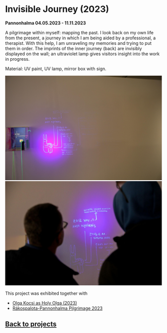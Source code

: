 <!-- {
    "img": "projects/Invisible-Journey_2023/4G0A1740.JPG",
    "title": "Invisible Journey (2023)",
    "desc": "A pilgrimage within myself: mapping the past."
} -->

# Invisible Journey (2023)
**Pannonhalma 04.05.2023 - 11.11.2023**

A pilgrimage within myself: mapping the past. I look back on my own life from the present, a journey in which I am being aided by a professional, a therapist. With this help, I am unraveling my memories and trying to put them in order. The imprints of the inner journey (back) are invisibly displayed on the wall; an ultraviolet lamp gives visitors insight into the work in progress.

Material: UV paint, UV lamp, mirror box with sign.

![_full](Invisible-Journey_2023/4G0A1740.JPG)
![_full](Invisible-Journey_2023/DSC_9165.jpg)

This project was exhibited together with

* [Olga Kocsi as Holy Olga (2023)](/c/projects/OlgaKocsi-as-HolyOlga_2023)
* [Rákospalota-Pannonhalma Pilgrimage 2023](/c/projects/Raakospalota-Pannonhalma-Pilgrimage_2023)

## [Back to projects](/c/projects)